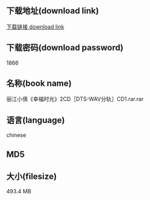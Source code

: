 ## 下载地址(download link)
[下载链接 download link](https://voluble-croquembouche-d321dc.netlify.app/?s=%E4%B8%BD%E6%B1%9F%E5%B0%8F%E5%80%A9%E3%80%8A%E5%B9%B8%E7%A6%8F%E6%97%B6%E5%85%89%E3%80%8B2CD%EF%BC%BBDTS-WAV%E5%88%86%E8%BD%A8%EF%BC%BDCD1.rar)

## 下载密码(download password)
1866

## 名称(book name)
丽江小倩《幸福时光》2CD［DTS-WAV分轨］CD1.rar.rar

## 语言(language)
chinese

## MD5


## 大小(filesize)
493.4 MB
